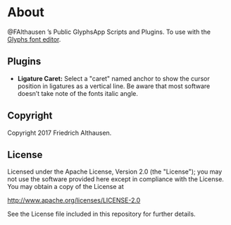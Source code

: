 # About

@FAlthausen ’s Public GlyphsApp Scripts and Plugins.
To use with the [Glyphs font editor](http://glyphsapp.com/).

## Plugins
* **Ligature Caret:** Select a "caret" named anchor to show the cursor position in ligatures as a vertical line. Be aware that most software doesn’t take note of the fonts italic angle. 


## Copyright

Copyright 2017 Friedrich Althausen.

## License

Licensed under the Apache License, Version 2.0 (the "License");
you may not use the software provided here except in compliance with the License.
You may obtain a copy of the License at

http://www.apache.org/licenses/LICENSE-2.0

See the License file included in this repository for further details.
